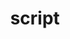 ---
date:  ""
draft: false
title: "script"
short: "script"
thumb:
    image: "cover.jpg"
    anima: ""
    video: ""
layout: ""
weight: 6
lister: 5
format:
    media: "article"
    model: ""
    datum:
        data: ""
outcome:
    - prop: ""
      name: "Konseptual"
      icon: ""
      desc: "" 
    - prop: ""
      name: "Konseptual"
      icon: ""
      desc: "" 
    - prop: ""
      name: "Praktik"
      icon: ""
      desc: "" 
    - prop: ""
      name: "Praktik"
      icon: ""
      desc: "" 
require:
    - prop: ""
      name: ""
      icon: ""
      desc: ""
metadata:
    index: false
    thumb: "cover.jpg"
    group: []
    author: ["null"]
description: "Menyisipkan kode JavaScript untuk membuat laman yang interaktif."
---